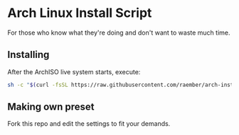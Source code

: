 # Arch Linux Install Script
For those who know what they're doing and don't want to waste much time.

## Installing
After the ArchISO live system starts, execute:
```sh
sh -c "$(curl -fsSL https://raw.githubusercontent.com/raember/arch-install/master/install.sh)"
```

## Making own preset
Fork this repo and edit the settings to fit your demands.